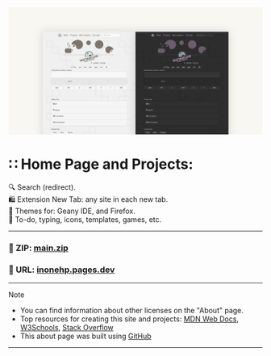 <!-- README.md v.1.7.0 -->
  
![page with a light and dark theme](/img/github-banner-settings.png)  
  
# ∷ Home Page and Projects:   
🔍 Search (redirect).  
🛍️ Extension New Tab: any site in each new tab.  
🎨 Themes for: Geany IDE, and Firefox.  
📁 To-do, typing, icons, templates, games, etc.
  
---
  
### 📁 ZIP: [main.zip](https://github.com/inonehp/inonehp.pages.dev/archive/refs/heads/main.zip)
### 🔗 URL: [inonehp.pages.dev](https://inonehp.pages.dev/)
<!--## ☕ Donate: [Buy Me a Coffee](https://www.buymeacoffee.com/inonehp)-->
  
---
  
> [!NOTE]
> - You can find information about other licenses on the "About" page.  
> - Top resources for creating this site and projects: [MDN Web Docs](https://developer.mozilla.org/), [W3Schools](https://www.w3schools.com/), [Stack Overflow](https://stackoverflow.com/)  
> - This about page was built using [GitHub](https://github.com/)  
  
---






